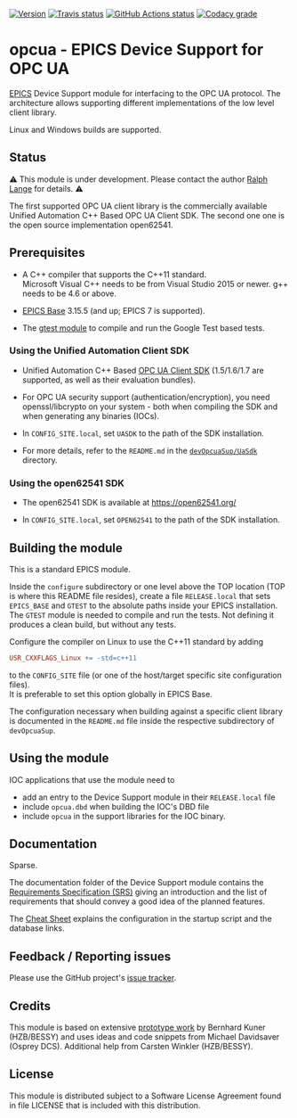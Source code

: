 <a target="_blank" href="http://semver.org">![Version][badge.version]</a>
<a target="_blank" href="https://travis-ci.com/ralphlange/opcua">![Travis status][badge.travis]</a>
<a target="_blank" href="https://github.com/ralphlange/opcua/actions/workflows/ci-build.yml">![GitHub Actions status][badge.gha]</a>
<a target="_blank" href="https://www.codacy.com/app/ralphlange/opcua">![Codacy grade][badge.codacy]</a>

# opcua - EPICS Device Support for OPC UA

[EPICS](https://epics-controls.org) Device Support module for interfacing
to the OPC UA protocol. The architecture allows supporting different
implementations of the low level client library.

Linux and Windows builds are supported.

## Status

:warning:
This module is under development.
Please contact the author [Ralph Lange](mailto:ralph.lange@gmx.de) for details.
:warning:

The first supported OPC UA client library is the
commercially available Unified Automation C++ Based OPC UA Client SDK.
The second one one is the open source implementation open62541.

## Prerequisites

*   A C++ compiler that supports the C++11 standard. \
    Microsoft Visual C++ needs to be from Visual Studio 2015 or newer.
    g++ needs to be 4.6 or above.

*   [EPICS Base](https://epics-controls.org/resources-and-support/base/)
    3.15.5 (and up; EPICS 7 is supported).

*   The [gtest module](https://github.com/epics-modules/gtest) to compile and
    run the Google Test based tests.

### Using the Unified Automation Client SDK

*   Unified Automation C++ Based [OPC UA Client SDK][unified.sdk]
    (1.5/1.6/1.7 are supported, as well as their evaluation bundles).

*   For OPC UA security support (authentication/encryption), you need
    openssl/libcrypto on your system - both when compiling the SDK and when
    generating any binaries (IOCs).

*  In `CONFIG_SITE.local`, set `UASDK` to the path of the SDK installation.

*   For more details, refer to the `README.md` in the
    [`devOpcuaSup/UaSdk`][uasdk.dir] directory.

### Using the open62541 SDK

*  The open62541 SDK is available at https://open62541.org/

*  In `CONFIG_SITE.local`, set `OPEN62541` to the path of the SDK installation.

## Building the module

This is a standard EPICS module.

Inside the `configure` subdirectory or one level above the TOP location
(TOP is where this README file resides), create a file `RELEASE.local`
that sets `EPICS_BASE` and `GTEST` to the absolute paths inside your EPICS
installation. The `GTEST` module is needed to compile and run the tests.
Not defining it produces a clean build, but without any tests.

Configure the compiler on Linux to use the C++11 standard by adding
```makefile
USR_CXXFLAGS_Linux += -std=c++11
```
to the `CONFIG_SITE` file (or one of the host/target specific site
configuration files). \
It is preferable to set this option globally in EPICS Base.

The configuration necessary when building against a specific client library
is documented in the `README.md` file inside the respective subdirectory of
`devOpcuaSup`.

## Using the module

IOC applications that use the module need to

*   add an entry to the Device Support module in their `RELEASE.local` file
*   include `opcua.dbd` when building the IOC's DBD file
*   include `opcua` in the support libraries for the IOC binary.

## Documentation

Sparse.

The documentation folder of the Device Support module contains the
[Requirements Specification (SRS)][requirements.pdf] giving an introduction
and the list of requirements that should convey a good idea of the planned
features.

The [Cheat Sheet][cheatsheet.pdf] explains the configuration in the startup
script and the database links.

## Feedback / Reporting issues

Please use the GitHub project's
[issue tracker](https://github.com/ralphlange/opcua/issues).

## Credits

This module is based on extensive
[prototype work](https://github.com/bkuner/opcUaUnifiedAutomation)
by Bernhard Kuner (HZB/BESSY) and uses ideas and code snippets from
Michael Davidsaver (Osprey DCS).
Additional help from Carsten Winkler (HZB/BESSY).

## License

This module is distributed subject to a Software License Agreement found
in file LICENSE that is included with this distribution.

<!-- Links -->
[badge.version]: https://img.shields.io/github/v/release/ralphlange/opcua?sort=semver
[badge.travis]: https://travis-ci.com/ralphlange/opcua.svg?branch=master
[badge.codacy]: https://api.codacy.com/project/badge/Grade/65b1d28ca5e34a7d853d168f50beaafc
[badge.gha]: https://github.com/ralphlange/opcua/actions/workflows/ci-build.yml/badge.svg

[unified.sdk]: https://www.unified-automation.com/products/client-sdk/c-ua-client-sdk.html

[uasdk.dir]: https://github.com/ralphlange/opcua/tree/master/devOpcuaSup/UaSdk
[requirements.pdf]: https://docs.google.com/viewer?url=https://raw.githubusercontent.com/ralphlange/opcua/master/documentation/EPICS%20Support%20for%20OPC%20UA%20-%20SRS.pdf
[cheatsheet.pdf]: https://docs.google.com/viewer?url=https://raw.githubusercontent.com/ralphlange/opcua/master/documentation/EPICS%20Support%20for%20OPC%20UA%20-%20Cheat%20Sheet.pdf

